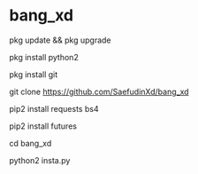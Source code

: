 # bang_xd
pkg update && pkg upgrade

pkg install python2

pkg install git

git clone https://github.com/SaefudinXd/bang_xd

pip2 install requests bs4 

pip2 install futures

cd bang_xd

python2 insta.py

